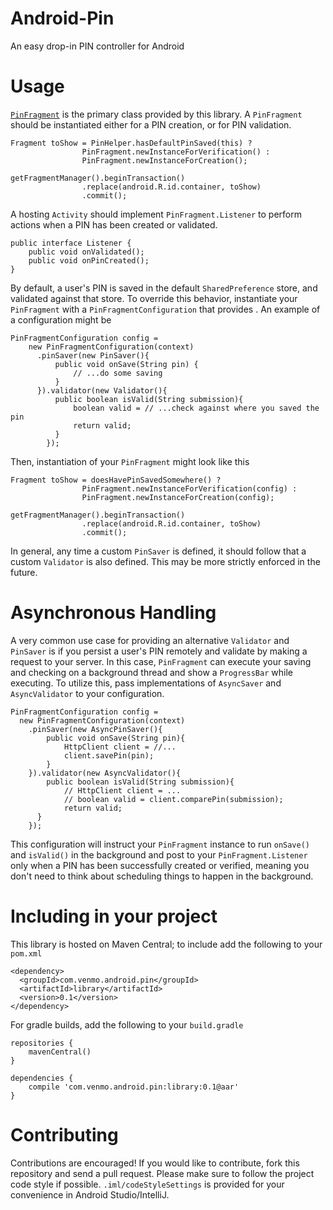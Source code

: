 Android-Pin
===========

An easy drop-in PIN controller for Android

Usage
=====
[`PinFragment`](https://github.com/venmo/android-pin/blob/master/library/src/main/java/com/venmo/android/pin/PinFragment.java) is the primary class provided by this library. A `PinFragment` should be instantiated either for a PIN creation, or for PIN validation. 

```
Fragment toShow = PinHelper.hasDefaultPinSaved(this) ?
                PinFragment.newInstanceForVerification() : 
                PinFragment.newInstanceForCreation();

getFragmentManager().beginTransaction()
                .replace(android.R.id.container, toShow)
                .commit();
```

A hosting `Activity` should implement `PinFragment.Listener` to perform actions when a PIN has been created or validated. 

```
public interface Listener {
    public void onValidated();
    public void onPinCreated();
}
```

By default, a user's PIN is saved in the default `SharedPreference` store, and validated against that store. To override this behavior, instantiate your `PinFragment` with a `PinFragmentConfiguration` that provides . An example of a configuration might be

```
PinFragmentConfiguration config = 
    new PinFragmentConfiguration(context)
      .pinSaver(new PinSaver(){
          public void onSave(String pin) {
              // ...do some saving
          }
      }).validator(new Validator(){
          public boolean isValid(String submission){
              boolean valid = // ...check against where you saved the pin
              return valid;
          }
        });
```

Then, instantiation of your `PinFragment` might look like this

```
Fragment toShow = doesHavePinSavedSomewhere() ?
                PinFragment.newInstanceForVerification(config) :
                PinFragment.newInstanceForCreation(config);

getFragmentManager().beginTransaction()
                .replace(android.R.id.container, toShow)
                .commit();
```

In general, any time a custom `PinSaver` is defined, it should follow that a custom `Validator` is also defined. This may be more strictly enforced in the future.

Asynchronous Handling
=====================
A very common use case for providing an alternative `Validator` and `PinSaver` is if you persist a user's PIN remotely and validate by making a request to your server. In this case, `PinFragment` can execute your saving and checking on a background thread and show a `ProgressBar` while executing. To utilize this, pass implementations of `AsyncSaver` and `AsyncValidator` to your configuration.

```
PinFragmentConfiguration config = 
  new PinFragmentConfiguration(context)
    .pinSaver(new AsyncPinSaver(){
        public void onSave(String pin){
            HttpClient client = //...
            client.savePin(pin);
        }
    }).validator(new AsyncValidator(){
        public boolean isValid(String submission){
            // HttpClient client = ...
            // boolean valid = client.comparePin(submission);
            return valid;
      }
    });
```

This configuration will instruct your `PinFragment` instance to run `onSave()` and `isValid()` in the background and post to your `PinFragment.Listener` only when a PIN has been successfully created or verified, meaning you don't need to think about scheduling things to happen in the background.

Including in your project
=========================

This library is hosted on Maven Central; to include add the following to your `pom.xml`

```
<dependency>
  <groupId>com.venmo.android.pin</groupId>
  <artifactId>library</artifactId>
  <version>0.1</version>
</dependency>
```

For gradle builds, add the following to your `build.gradle`

```
repositories {
    mavenCentral()
}

dependencies {
    compile 'com.venmo.android.pin:library:0.1@aar'
}
```

Contributing
=============
Contributions are encouraged! If you would like to contribute, fork this repository and send a pull request. Please make sure to follow the project code style if possible. `.iml/codeStyleSettings` is provided for your convenience in Android Studio/IntelliJ.

